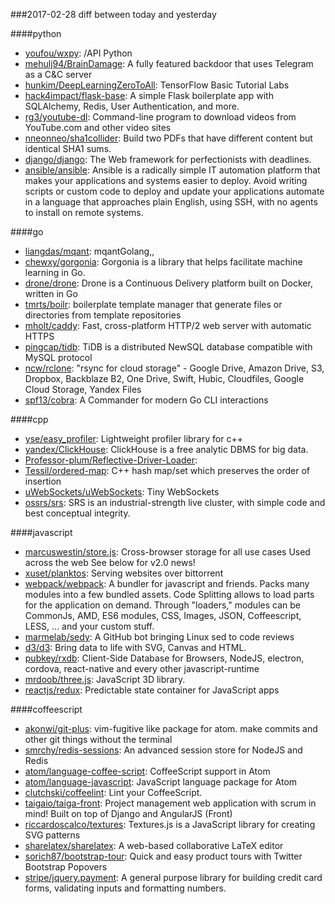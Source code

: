 ###2017-02-28
diff between today and yesterday

####python
* [youfou/wxpy](https://github.com/youfou/wxpy):  /API Python 
* [mehulj94/BrainDamage](https://github.com/mehulj94/BrainDamage): A fully featured backdoor that uses Telegram as a C&C server
* [hunkim/DeepLearningZeroToAll](https://github.com/hunkim/DeepLearningZeroToAll): TensorFlow Basic Tutorial Labs
* [hack4impact/flask-base](https://github.com/hack4impact/flask-base): A simple Flask boilerplate app with SQLAlchemy, Redis, User Authentication, and more.
* [rg3/youtube-dl](https://github.com/rg3/youtube-dl): Command-line program to download videos from YouTube.com and other video sites
* [nneonneo/sha1collider](https://github.com/nneonneo/sha1collider): Build two PDFs that have different content but identical SHA1 sums.
* [django/django](https://github.com/django/django): The Web framework for perfectionists with deadlines.
* [ansible/ansible](https://github.com/ansible/ansible): Ansible is a radically simple IT automation platform that makes your applications and systems easier to deploy. Avoid writing scripts or custom code to deploy and update your applications automate in a language that approaches plain English, using SSH, with no agents to install on remote systems.

####go
* [liangdas/mqant](https://github.com/liangdas/mqant): mqantGolang,,
* [chewxy/gorgonia](https://github.com/chewxy/gorgonia): Gorgonia is a library that helps facilitate machine learning in Go.
* [drone/drone](https://github.com/drone/drone): Drone is a Continuous Delivery platform built on Docker, written in Go
* [tmrts/boilr](https://github.com/tmrts/boilr):  boilerplate template manager that generate files or directories from template repositories
* [mholt/caddy](https://github.com/mholt/caddy): Fast, cross-platform HTTP/2 web server with automatic HTTPS
* [pingcap/tidb](https://github.com/pingcap/tidb): TiDB is a distributed NewSQL database compatible with MySQL protocol
* [ncw/rclone](https://github.com/ncw/rclone): "rsync for cloud storage" - Google Drive, Amazon Drive, S3, Dropbox, Backblaze B2, One Drive, Swift, Hubic, Cloudfiles, Google Cloud Storage, Yandex Files
* [spf13/cobra](https://github.com/spf13/cobra): A Commander for modern Go CLI interactions

####cpp
* [yse/easy_profiler](https://github.com/yse/easy_profiler): Lightweight profiler library for c++
* [yandex/ClickHouse](https://github.com/yandex/ClickHouse): ClickHouse is a free analytic DBMS for big data.
* [Professor-plum/Reflective-Driver-Loader](https://github.com/Professor-plum/Reflective-Driver-Loader): 
* [Tessil/ordered-map](https://github.com/Tessil/ordered-map): C++ hash map/set which preserves the order of insertion
* [uWebSockets/uWebSockets](https://github.com/uWebSockets/uWebSockets): Tiny WebSockets
* [ossrs/srs](https://github.com/ossrs/srs): SRS is an industrial-strength live cluster, with simple code and best conceptual integrity.

####javascript
* [marcuswestin/store.js](https://github.com/marcuswestin/store.js): Cross-browser storage for all use cases  Used across the web  See below for v2.0 news!
* [xuset/planktos](https://github.com/xuset/planktos): Serving websites over bittorrent
* [webpack/webpack](https://github.com/webpack/webpack): A bundler for javascript and friends. Packs many modules into a few bundled assets. Code Splitting allows to load parts for the application on demand. Through "loaders," modules can be CommonJs, AMD, ES6 modules, CSS, Images, JSON, Coffeescript, LESS, ... and your custom stuff.
* [marmelab/sedy](https://github.com/marmelab/sedy): A GitHub bot bringing Linux sed to code reviews
* [d3/d3](https://github.com/d3/d3): Bring data to life with SVG, Canvas and HTML. 
* [pubkey/rxdb](https://github.com/pubkey/rxdb):   Client-Side Database for Browsers, NodeJS, electron, cordova, react-native and every other javascript-runtime 
* [mrdoob/three.js](https://github.com/mrdoob/three.js): JavaScript 3D library.
* [reactjs/redux](https://github.com/reactjs/redux): Predictable state container for JavaScript apps

####coffeescript
* [akonwi/git-plus](https://github.com/akonwi/git-plus): vim-fugitive like package for atom. make commits and other git things without the terminal
* [smrchy/redis-sessions](https://github.com/smrchy/redis-sessions): An advanced session store for NodeJS and Redis
* [atom/language-coffee-script](https://github.com/atom/language-coffee-script): CoffeeScript support in Atom
* [atom/language-javascript](https://github.com/atom/language-javascript): JavaScript language package for Atom
* [clutchski/coffeelint](https://github.com/clutchski/coffeelint): Lint your CoffeeScript.
* [taigaio/taiga-front](https://github.com/taigaio/taiga-front): Project management web application with scrum in mind! Built on top of Django and AngularJS (Front)
* [riccardoscalco/textures](https://github.com/riccardoscalco/textures): Textures.js is a JavaScript library for creating SVG patterns
* [sharelatex/sharelatex](https://github.com/sharelatex/sharelatex): A web-based collaborative LaTeX editor
* [sorich87/bootstrap-tour](https://github.com/sorich87/bootstrap-tour): Quick and easy product tours with Twitter Bootstrap Popovers
* [stripe/jquery.payment](https://github.com/stripe/jquery.payment): A general purpose library for building credit card forms, validating inputs and formatting numbers.
